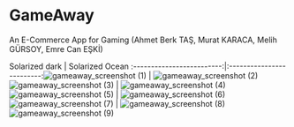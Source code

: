 # GameAway

An E-Commerce App for Gaming (Ahmet Berk TAŞ, Murat KARACA, Melih GÜRSOY, Emre Can EŞKİ)

Solarized dark             |  Solarized Ocean
:-------------------------:|:-------------------------:![gameaway_screenshot (1)](https://user-images.githubusercontent.com/63806963/151192949-fcf502c8-79d9-477e-937c-60d17146ac19.jpeg)  |  ![gameaway_screenshot (2)](https://user-images.githubusercontent.com/63806963/151192920-1dfa7064-ce9d-4ec9-977c-171d5b272fe1.jpeg)
![gameaway_screenshot (3)](https://user-images.githubusercontent.com/63806963/151192930-805887f4-5766-43a7-808a-7070b258ca80.jpeg) | ![gameaway_screenshot (4)](https://user-images.githubusercontent.com/63806963/151192934-b2afd321-4151-476c-a2e0-26704c148431.jpeg)
![gameaway_screenshot (5)](https://user-images.githubusercontent.com/63806963/151192937-0f51e4cd-9186-4af2-a5f9-cabcce431c86.jpeg) | ![gameaway_screenshot (6)](https://user-images.githubusercontent.com/63806963/151192940-2ada9880-bd22-4b3d-878d-0579dbbf9a54.jpeg)
![gameaway_screenshot (7)](https://user-images.githubusercontent.com/63806963/151192941-a68493fd-c762-4ac4-9f62-956bba1cf4a8.jpeg) | ![gameaway_screenshot (8)](https://user-images.githubusercontent.com/63806963/151192943-d4c81849-7df7-46f8-8f74-9d5bd5d79b00.jpeg)
![gameaway_screenshot (9)](https://user-images.githubusercontent.com/63806963/151192944-a48dd2d9-9025-41d4-b40e-809c1f87087e.jpeg)
